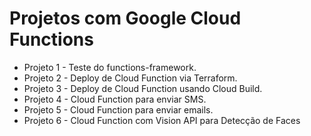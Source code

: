 # Projetos com Google Cloud Functions

- Projeto 1 - Teste do functions-framework.
- Projeto 2 - Deploy de Cloud Function via Terraform.
- Projeto 3 - Deploy de Cloud Function usando Cloud Build.
- Projeto 4 - Cloud Function para enviar SMS.
- Projeto 5 - Cloud Function para enviar emails.
- Projeto 6 - Cloud Function com Vision API para Detecção de Faces
